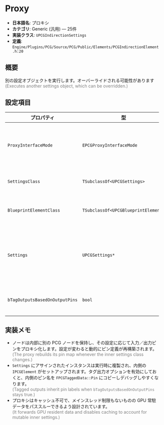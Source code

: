 # Proxy

- **日本語名**: プロキシ
- **カテゴリ**: Generic (汎用) — 25件
- **実装クラス**: `UPCGIndirectionSettings`
- **定義**: `Engine/Plugins/PCG/Source/PCG/Public/Elements/PCGIndirectionElement.h:20`

## 概要

別の設定オブジェクトを実行します。オーバーライドされる可能性があります<br><span style='color:gray'>(Executes another settings object, which can be overridden.)</span>

## 設定項目

| プロパティ | 型 | 初期値 | 説明 |
| --- | --- | --- | --- |
| `ProxyInterfaceMode` | `EPCGProxyInterfaceMode` | `BySettings` | ピン構成の決定方法。ネイティブ設定、ブループリント要素、ローカル設定のいずれかを指定します。 |
| `SettingsClass` | `TSubclassOf<UPCGSettings>` | なし | `ProxyInterfaceMode == ByNativeElement` のときに参照する設定クラス。 |
| `BlueprintElementClass` | `TSubclassOf<UPCGBlueprintElement>` | なし | `ProxyInterfaceMode == ByBlueprintElement` の場合に使用するブループリント要素。 |
| `Settings` | `UPCGSettings*` | `null` | 実際に実行される設定インスタンス。オーバーライド可能で、`ProxyInterfaceMode == BySettings` でピン構成も決定します。 |
| `bTagOutputsBasedOnOutputPins` | `bool` | `true` | 出力ピン名を元にタグ名を付与し、出力データに反映します。 |

## 実装メモ

- ノードは内部に別の PCG ノードを保持し、その設定に応じて入力／出力ピンをプロキシ化します。設定が変わると動的にピン定義が再構築されます。<br><span style='color:gray'>(The proxy rebuilds its pin map whenever the inner settings class changes.)</span>
- `Settings` にアサインされたインスタンスは実行時に複製され、内側の `IPCGElement` がセットアップされます。タグ出力オプションを有効にしておくと、内側のピン名を `FPCGTaggedData::Pin` にコピーしデバッグしやすくなります。<br><span style='color:gray'>(Tagged outputs inherit pin labels when `bTagOutputsBasedOnOutputPins` stays true.)</span>
- プロキシはキャッシュ不可で、メインスレッド制限もないものの GPU 常駐データをパススルーできるよう設計されています。<br><span style='color:gray'>(It forwards GPU resident data and disables caching to account for mutable inner settings.)</span>
